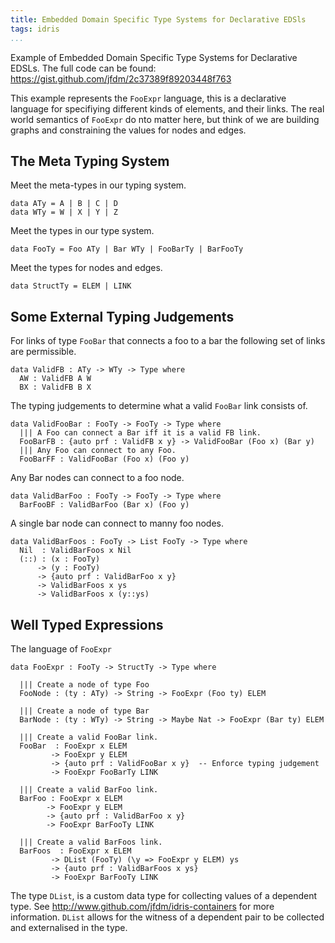 ```yaml
---
title: Embedded Domain Specific Type Systems for Declarative EDSls
tags: idris
...
```


Example of Embedded Domain Specific Type Systems for Declarative EDSLs. The full code can be found: https://gist.github.com/jfdm/2c37389f89203448f763

This example represents the `FooExpr` language, this is a
declarative language for specifiying different kinds of elements,
and their links.  The real world semantics of `FooExpr` do nto
matter here, but think of we are building graphs and constraining
the values for nodes and edges.


## The Meta Typing System

Meet the meta-types in our typing system.

```
data ATy = A | B | C | D
data WTy = W | X | Y | Z
```

Meet the types in our type system.

```
data FooTy = Foo ATy | Bar WTy | FooBarTy | BarFooTy
```

Meet the types for nodes and edges.

```
data StructTy = ELEM | LINK
```

## Some External Typing Judgements

For links of type `FooBar` that connects a foo to a bar the
following set of links are permissible.

    data ValidFB : ATy -> WTy -> Type where
      AW : ValidFB A W
      BX : ValidFB B X

The typing judgements to determine what a valid `FooBar` link
consists of.

    data ValidFooBar : FooTy -> FooTy -> Type where
      ||| A Foo can connect a Bar iff it is a valid FB link.
      FooBarFB : {auto prf : ValidFB x y} -> ValidFooBar (Foo x) (Bar y)
      ||| Any Foo can connect to any Foo.
      FooBarFF : ValidFooBar (Foo x) (Foo y)

Any Bar nodes can connect to a foo node.

    data ValidBarFoo : FooTy -> FooTy -> Type where
      BarFooBF : ValidBarFoo (Bar x) (Foo y)

A single bar node can connect to manny foo nodes.

    data ValidBarFoos : FooTy -> List FooTy -> Type where
      Nil  : ValidBarFoos x Nil
      (::) : (x : FooTy)
          -> (y : FooTy)
          -> {auto prf : ValidBarFoo x y}
          -> ValidBarFoos x ys
          -> ValidBarFoos x (y::ys)

## Well Typed Expressions

The language of `FooExpr`

    data FooExpr : FooTy -> StructTy -> Type where

      ||| Create a node of type Foo
      FooNode : (ty : ATy) -> String -> FooExpr (Foo ty) ELEM

      ||| Create a node of type Bar
      BarNode : (ty : WTy) -> String -> Maybe Nat -> FooExpr (Bar ty) ELEM

      ||| Create a valid FooBar link.
      FooBar  : FooExpr x ELEM
             -> FooExpr y ELEM
             -> {auto prf : ValidFooBar x y}  -- Enforce typing judgement
             -> FooExpr FooBarTy LINK

      ||| Create a valid BarFoo link.
      BarFoo : FooExpr x ELEM
            -> FooExpr y ELEM
            -> {auto prf : ValidBarFoo x y}
            -> FooExpr BarFooTy LINK

      ||| Create a valid BarFoos link.
      BarFoos  : FooExpr x ELEM
             -> DList (FooTy) (\y => FooExpr y ELEM) ys
             -> {auto prf : ValidBarFoos x ys}
             -> FooExpr BarFooTy LINK



The type `DList`, is a custom data type for collecting values of a dependent
type. See http://www.github.com/jfdm/idris-containers for more
information. `DList` allows for the witness of a dependent pair to be
collected and externalised in the type.

